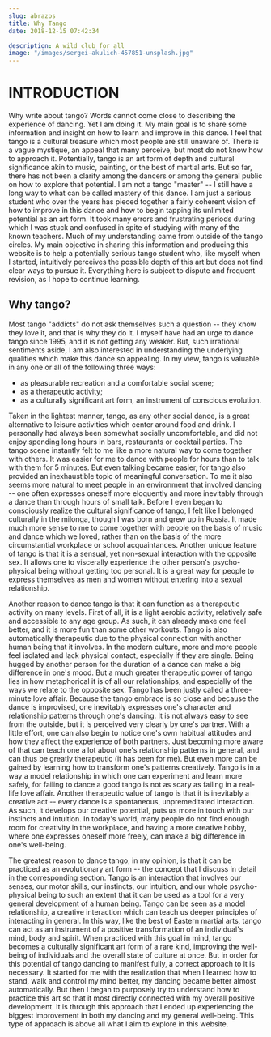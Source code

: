 ```yaml
---
slug: abrazos
title: Why Tango
date: 2018-12-15 07:42:34

description: A wild club for all
image: "/images/sergei-akulich-457851-unsplash.jpg"
---
```


# INTRODUCTION

Why write about tango? Words cannot come close to describing the experience of dancing. Yet I am doing it.
My main goal is to share some information and insight on how to learn and improve in this dance.
I feel that tango is a cultural treasure which most people are still unaware of.
There is a vague mystique, an appeal that many perceive, but most do not know how to approach it.
Potentially, tango is an art form of depth and cultural significance akin to music, painting, or the best of martial arts.
But so far, there has not been a clarity among the dancers or among the general public on how to explore that potential.
I am not a tango "master" -- I still have a long way to what can be called mastery of this dance.
I am just a serious student who over the years has pieced together a fairly coherent vision of how to improve in this dance and how to begin tapping its unlimited potential as an art form.
It took many errors and frustrating periods during which I was stuck and confused in spite of studying with many of the known teachers.
Much of my understanding came from outside of the tango circles.
My main objective in sharing this information and producing this website is to help a potentially serious tango student who, like myself when I started, intuitively perceives the possible depth of this art but does not find clear ways to pursue it.
Everything here is subject to dispute and frequent revision, as I hope to continue learning.

## Why tango?

Most tango "addicts" do not ask themselves such a question -- they know they love it, and that is why they do it.
I myself have had an urge to dance tango since 1995, and it is not getting any weaker.
But, such irrational sentiments aside, I am also interested in understanding the underlying qualities which make this dance so appealing.
In my view, tango is valuable in any one or all of the following three ways:

- as pleasurable recreation and a comfortable social scene;
- as a therapeutic activity;
- as a culturally significant art form, an instrument of conscious evolution.

Taken in the lightest manner, tango, as any other social dance, is a great alternative to leisure activities which center around food and drink.
I personally had always been somewhat socially uncomfortable, and did not enjoy spending long hours in bars, restaurants or cocktail parties.
The tango scene instantly felt to me like a more natural way to come together with others.
It was easier for me to dance with people for hours than to talk with them for 5 minutes.
But even talking became easier, for tango also provided an inexhaustible topic of meaningful conversation.
To me it also seems more natural to meet people in an environment that involved dancing -- one often expresses oneself more eloquently and more inevitably through a dance than through hours of small talk.
Before I even began to consciously realize the cultural significance of tango, I felt like I belonged culturally in the milonga, though I was born and grew up in Russia.
It made much more sense to me to come together with people on the basis of music and dance which we loved, rather than on the basis of the more circumstantial workplace or school acquaintances.
Another unique feature of tango is that it is a sensual, yet non-sexual interaction with the opposite sex.
It allows one to viscerally experience the other person's psycho-physical being without getting too personal.
It is a great way for people to express themselves as men and women without entering into a sexual relationship.

Another reason to dance tango is that it can function as a therapeutic activity on many levels.
First of all, it is a light aerobic activity, relatively safe and accessible to any age group.
As such, it can already make one feel better, and it is more fun than some other workouts.
Tango is also automatically therapeutic due to the physical connection with another human being that it involves.
In the modern culture, more and more people feel isolated and lack physical contact, especially if they are single.
Being hugged by another person for the duration of a dance can make a big difference in one's mood.
But a much greater therapeutic power of tango lies in how metaphorical it is of all our relationships, and especially of the ways we relate to the opposite sex.
Tango has been justly called a three-minute love affair.
Because the tango embrace is so close and because the dance is improvised, one inevitably expresses one's character and relationship patterns through one's dancing.
It is not always easy to see from the outside, but it is perceived very clearly by one's partner.
With a little effort, one can also begin to notice one's own habitual attitudes and how they affect the experience of both partners.
Just becoming more aware of that can teach one a lot about one's relationship patterns in general, and can thus be greatly therapeutic (it has been for me).
But even more can be gained by learning how to transform one's patterns creatively.
Tango is in a way a model relationship in which one can experiment and learn more safely, for failing to dance a good tango is not as scary as failing in a real-life love affair.
Another therapeutic value of tango is that it is inevitably a creative act -- every dance is a spontaneous, unpremeditated interaction.
As such, it develops our creative potential, puts us more in touch with our instincts and intuition.
In today's world, many people do not find enough room for creativity in the workplace, and having a more creative hobby, where one expresses oneself more freely, can make a big difference in one's well-being.

The greatest reason to dance tango, in my opinion, is that it can be practiced as an evolutionary art form -- the concept that I discuss in detail in the corresponding section.
Tango is an interaction that involves our senses, our motor skills, our instincts, our intuition, and our whole psycho-physical being to such an extent that it can be used as a tool for a very general development of a human being.
Tango can be seen as a model relationship, a creative interaction which can teach us deeper principles of interacting in general.
In this way, like the best of Eastern martial arts, tango can act as an instrument of a positive transformation of an individual's mind, body and spirit.
When practiced with this goal in mind, tango becomes a culturally significant art form of a rare kind, improving the well-being of individuals and the overall state of culture at once.
But in order for this potential of tango dancing to manifest fully, a correct approach to it is necessary.
It started for me with the realization that when I learned how to stand, walk and control my mind better, my dancing became better almost automatically.
But then I began to purposely try to understand how to practice this art so that it most directly connected with my overall positive development.
It is through this approach that I ended up experiencing the biggest improvement in both my dancing and my general well-being.
This type of approach is above all what I aim to explore in this website.
